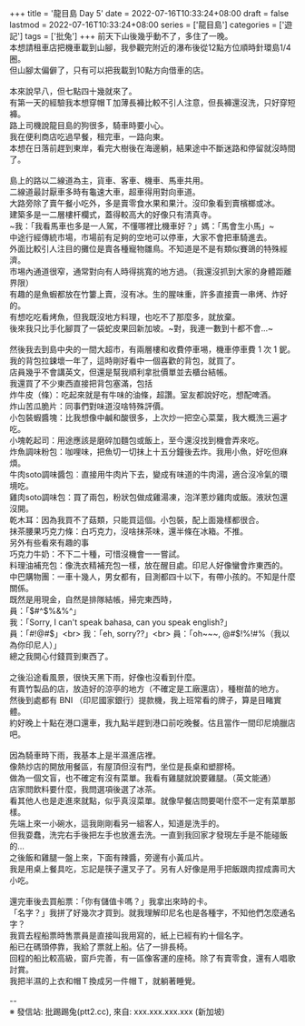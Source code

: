 +++
title = '龍目島 Day 5'
date = 2022-07-16T10:33:24+08:00
draft = false
lastmod = 2022-07-16T10:33:24+08:00
series = ['龍目島']
categories = ['遊記']
tags = ['批兔']
+++
前天下山後幾乎動不了，多住了一晚。<br>
本想請租車店把機車載到山腳，我參觀完附近的瀑布後從12點方位順時針環島1/4圈。<br>
但山腳太偏僻了，只有可以把我載到10點方向借車的店。<br>
<br>
本來說早八，但七點四十幾就來了。<br>
有第一天的經驗我本想穿帽Ｔ加薄長褲比較不引人注意，但長褲還沒洗，只好穿短褲。<br>
路上司機說龍目島的狗很多，騎車時要小心。<br>
我在便利商店吃過早餐，租完車，一路向東。<br>
本想在日落前趕到東岸，看完大樹後在海邊躺，結果途中不斷迷路和停留就沒時間了。<br>
<br>
島上的路以二線道為主，貨車、客車、機車、馬車共用。<br>
二線道最討厭車多時有龜速大車，超車得用對向車道。<br>
大路旁除了賣午餐小吃外，多是賣零食水果和果汁。沒印象看到賣檳榔或冰。<br>
建築多是一二層樓杆欄式，蓋得較高大的好像只有清真寺。<br>
~我：「我看馬車也多是一人駕，不懂哪裡比機車好？」媽：「馬會生小馬」~<br>
中途行經傳統市場，市場前有足夠的空地可以停車，大家不會把車騎進去。<br>
外面比較引人注目的攤位是賣各種寵物雛鳥。不知道是不是有類似賽鴿的特殊經濟。<br>
市埸內通道很窄，通常對向有人時得挑寬的地方過。（我還沒抓到大家的身體距離界限）<br>
有趣的是魚蝦都放在竹簍上賣，沒有冰。生的腥味重，許多直接賣一串烤、炸好的。<br>
有想吃吃看烤魚，但我既沒地方料理，也吃不了那麼多，就放棄。<br>
後來我只比手化腳買了一袋蛇皮果回新加坡。~對，我連一數到十都不會…~<br>
<br>
然後我去到島中央的一間大超市，有兩層樓和收費停車埸，機車停車費 1 次 1 鈮。<br>
我的背包拉鋉壞一年了，這時剛好看中一個喜歡的背包，就買了。<br>
店員幾乎不會講英文，但還是幫我順利拿批價單並去櫃台結帳。<br>
我還買了不少東西直接把背包塞滿，包括<br>
炸牛皮（條）：吃起來就是有牛味的油條，超讚。室友都說好吃，想配啤酒。<br>
炸山苦瓜脆片：同事們對味道沒啥特殊評價。<br>
小包裝蝦醬塊：比我想像中鹹和酸很多，上次炒一把空心菜葉，我大概洗三遍才吃。<br>
小塊乾起司：用途應該是磨碎加麵包或飯上，至今還沒找到機會弄來吃。<br>
炸魚調味粉包：咖哩味，把魚切一切抹上十五分鐘後去炸。我用小魚，好吃但麻煩。<br>
牛肉soto調味醬包︰直接用牛肉片下去，變成有味道的牛肉湯，適合沒冷氣的環境吃。<br>
雞肉soto調味包：買了兩包，粉狀包做成雞湯凍，泡洋蔥炒雞肉或飯。液狀包還沒開。<br>
乾木耳：因為我買不了菇類，只能買這個。小包裝，配上面幾樣都很合。<br>
抹茶腰果巧克力條：白巧克力，沒啥抹茶味，還半條在冰箱。不推。<br>
另外有些看來有趣的事<br>
巧克力牛奶：不下二十種，可惜沒機會一一嘗試。<br>
料理油補充包：像洗衣精補充包一樣，放在醒目處。印尼人好像蠻會炸東西的。<br>
中巴購物團：一車十幾人，男女都有，目測都四十以下，有帶小孩的。不知是什麼關係。<br>
既然是用現金，自然是排隊結帳，掃完東西時，<br>
員：「$#^$%&%^」<br>
我：「Sorry, I can't speak bahasa, can you speak english?」<br>
員：「#!@#$」<br>
我：「eh, sorry??」<br>
員：「oh~~~, @#$!%!#%（我以為你印尼人）」<br>
總之我開心付錢買到東西了。<br>
<br>
之後沿途看風景，很快天黑下雨，好像也沒看到什麼。<br>
有賣竹製品的店，放造好的涼亭的地方（不確定是工廠還店），種樹苗的地方。<br>
然後到處都有 BNI （印尼國家銀行）提款機，我上班常看的牌子，算是目睹實體。<br>
約好晚上十點在港口還車，我九點半趕到港口前吃晚餐。估且當作一間印尼燒臘店吧。<br>
<br>
因為騎車時下雨，我基本上是半濕進店裡。<br>
像熱炒店的開放用餐區，有屋頂但沒有門，坐位是長桌和塑膠椅。<br>
做為一個文盲，也不確定有沒有菜單。我看有雞腿就說要雞腿。（英文能通）<br>
店家問飲料要什麼，我問選項後選了冰茶。<br>
看其他人也是走進來就點，似乎真沒菜單。就像早餐店問要喝什麼不一定有菜單那樣。<br>
先端上來一小碗水，這我剛剛看另一組客人，知道是洗手的。<br>
但我耍蠢，洗完右手後把左手也放進去洗。一直到我回家才發現左手是不能碰飯的…<br>
之後飯和雞腿一盤上來，下面有辣醬，旁邊有小黃瓜片。<br>
我是用桌上餐具吃，忘記是筷子還叉子了。另有人好像是用手把飯跟肉捏成壽司大小吃。<br>
<br>
還完車後去買船票：「你有儲值卡嗎？」我拿出來時的卡。<br>
「名字？」我拼了好幾次才買到。就我理解印尼名也是各種字，不知他們怎麼通名字？<br>
我買去程船票時售票員是直接叫我用寫的，紙上已經有約十個名字。<br>
船已在碼頭停靠，我給了票就上船。佔了一排長椅。<br>
回程的船比較高級，窗戶完善，有一區像客運的座椅。除了有賣零食，還有人唱歌討賞。<br>
我把半濕的上衣和帽Ｔ換成另一件帽Ｔ，就躺著睡覺。<br>
<br>
--<br>
※ 發信站: 批踢踢兔(ptt2.cc), 來自: xxx.xxx.xxx.xxx (新加坡)<br>
